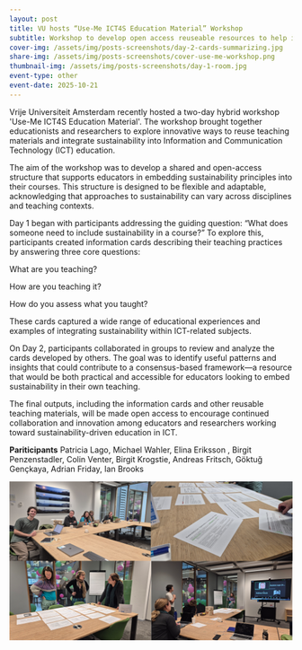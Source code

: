 ```yaml
---
layout: post
title: VU hosts “Use-Me ICT4S Education Material” Workshop
subtitle: Workshop to develop open access reuseable resources to help integrate sustainability into ICT curricula.
cover-img: /assets/img/posts-screenshots/day-2-cards-summarizing.jpg
share-img: /assets/img/posts-screenshots/cover-use-me-workshop.png
thumbnail-img: /assets/img/posts-screenshots/day-1-room.jpg
event-type: other
event-date: 2025-10-21
---
```



Vrije Universiteit Amsterdam recently hosted a two-day hybrid workshop 'Use-Me ICT4S Education Material'. The workshop brought together educationists and researchers to explore innovative ways to reuse teaching materials and integrate sustainability into Information and Communication Technology (ICT) education.

The aim of the workshop was to develop a shared and open-access structure that supports educators in embedding sustainability principles into their courses. This structure is designed to be flexible and adaptable, acknowledging that approaches to sustainability can vary across disciplines and teaching contexts.

Day 1 began with participants addressing the guiding question: “What does someone need to include sustainability in a course?” To explore this, participants created information cards describing their teaching practices by answering three core questions:

What are you teaching?

How are you teaching it?

How do you assess what you taught?

These cards captured a wide range of educational experiences and examples of integrating sustainability within ICT-related subjects.

On Day 2, participants collaborated in groups to review and analyze the cards developed by others. The goal was to identify useful patterns and insights that could contribute to a consensus-based framework—a resource that would be both practical and accessible for educators looking to embed sustainability in their own teaching.

The final outputs, including the information cards and other reusable teaching materials, will be made open access to encourage continued collaboration and innovation among educators and researchers working toward sustainability-driven education in ICT.


**Pariticipants** 
Patricia Lago, Michael Wahler, Elina Eriksson , Birgit Penzenstadler, Colin Venter, Birgit Krogstie, Andreas Fritsch, Göktuğ Gençkaya, Adrian Friday, Ian Brooks

![img](/assets/img/posts-screenshots/cover-use-me-workshop.png)

